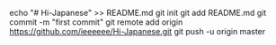 echo "# Hi-Japanese" >> README.md
git init
git add README.md
git commit -m "first commit"
git remote add origin https://github.com/ieeeeee/Hi-Japanese.git
git push -u origin master

